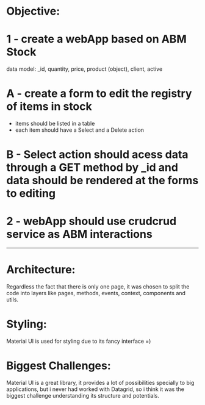 # Objective: 

# 1 - create a webApp based on ABM Stock

data model: _id, quantity, price, product (object), client, active

# A - create a form to edit  the registry of items in stock

  - items should be listed in a table
  - each item should have a Select and a Delete action

# B - Select action should acess data through a GET method by _id and data should be rendered at the forms to editing

# 2 -  webApp should use crudcrud service as ABM interactions 

--------

# Architecture:

Regardless the fact that there is only one page, it was chosen to split the code into layers like pages, methods, events, context, components and utils.

# Styling:

Material UI is used for styling due to its fancy interface =)

# Biggest Challenges:

Material UI is a great library, it provides a lot of possibilities specially to big applications, but 
i never had worked with Datagrid, so i think it was the biggest challenge understanding its structure and potentials.





